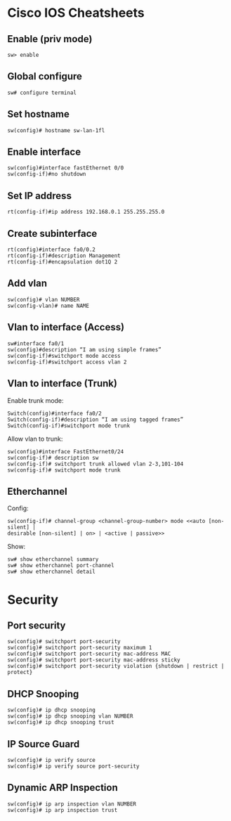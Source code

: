 # Cisco IOS Cheatsheets

## Enable (priv mode)

``` sw> enable ```

## Global configure

``` sw# configure terminal ```

## Set hostname

``` sw(config)# hostname sw-lan-1fl ```

## Enable interface

```code
sw(config)#interface fastEthernet 0/0
sw(config-if)#no shutdown
```

## Set IP address

```code
rt(config-if)#ip address 192.168.0.1 255.255.255.0
```

## Create subinterface

```code
rt(config)#interface fa0/0.2
rt(config-if)#description Management
rt(config-if)#encapsulation dot1Q 2
```

## Add vlan

```code
sw(config)# vlan NUMBER
sw(config-vlan)# name NAME
```

## Vlan to interface (Access)

```code
sw#interface fa0/1
sw(config)#description “I am using simple frames”
sw(config-if)#switchport mode access
sw(config-if)#switchport access vlan 2
```

## Vlan to interface (Trunk)

Enable trunk mode:

```code
Switch(config)#interface fa0/2
Switch(config-if)#description “I am using tagged frames”
Switch(config-if)#switchport mode trunk
```

Allow vlan to trunk:

```code
sw(config)#interface FastEthernet0/24
sw(config-if)# description sw
sw(config-if)# switchport trunk allowed vlan 2-3,101-104
sw(config-if)# switchport mode trunk
```

## Etherchannel

Config:

```code
sw(config-if)# channel-group <channel-group-number> mode <<auto [non-silent] | 
desirable [non-silent] | on> | <active | passive>>

```

Show:

```code
sw# show etherchannel summary
sw# show etherchannel port-channel
sw# show etherchannel detail
```

# Security

## Port security

```code
sw(config)# switchport port-security
sw(config)# switchport port-security maximum 1
sw(config)# switchport port-security mac-address MAC
sw(config)# switchport port-security mac-address sticky
sw(config)# switchport port-security violation {shutdown | restrict | protect}
```

## DHCP Snooping

```code
sw(config)# ip dhcp snooping
sw(config)# ip dhcp snooping vlan NUMBER
sw(config)# ip dhcp snooping trust
```

## IP Source Guard

```code
sw(config)# ip verify source
sw(config)# ip verify source port-security
```

## Dynamic ARP Inspection

```code
sw(config)# ip arp inspection vlan NUMBER
sw(config)# ip arp inspection trust
```
